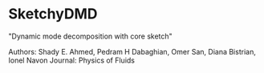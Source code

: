 # SketchyDMD

"Dynamic mode decomposition with core sketch"

Authors: Shady E. Ahmed, Pedram H Dabaghian, Omer San, Diana Bistrian, Ionel Navon
Journal: Physics of Fluids
